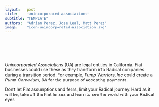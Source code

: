 ```yaml
---
layout:   post
title:    "Unincorporated Associations"
subtitle: "TEMPLATE"
authors:  "Adrian Perez, Jose Leal, Matt Perez"
image:    "icon-unincorporated-association.svg"
---
```


<div style="display:none;">
 <p><em>Unincorporated Associations</em> (UA) are legal entities in California. <span class="_paradigm">Fiat</span> businesses could use these as they transform into <span class="_paradigm">Radical</span> companies.</p>
</div>

<h1>&nbsp;</h1>
 <p><em>Unincorporated Associations</em> (UA) are legal entities in California. <span class="_paradigm">Fiat</span> businesses could use these as they transform into <span class="_paradigm">Radical</span> companies. during a transition period. For example, <em>Pump Warriors, Inc</em> could create a <em>Pump Convivium, UA</em> for the purpose of accepting payments.</p>
 <p>Don’t let <span class="_paradigm">Fiat</span> assumptions and fears, limit your <span class="_paradigm">Radical</span> journey. Hard as it will be, take off the <span class="_paradigm">Fiat</span> lenses and learn to see the world with your <span class="_paradigm">Radical</span> eyes.</p>